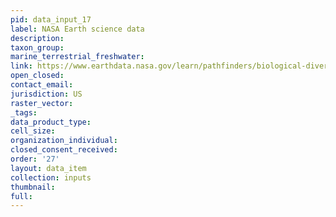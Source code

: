 ```yaml
---
pid: data_input_17
label: NASA Earth science data
description: 
taxon_group: 
marine_terrestrial_freshwater: 
link: https://www.earthdata.nasa.gov/learn/pathfinders/biological-diversity-and-ecological-forecasting-data-pathfinder
open_closed: 
contact_email: 
jurisdiction: US
raster_vector: 
_tags: 
data_product_type: 
cell_size: 
organization_individual: 
closed_consent_received: 
order: '27'
layout: data_item
collection: inputs
thumbnail: 
full: 
---
```

